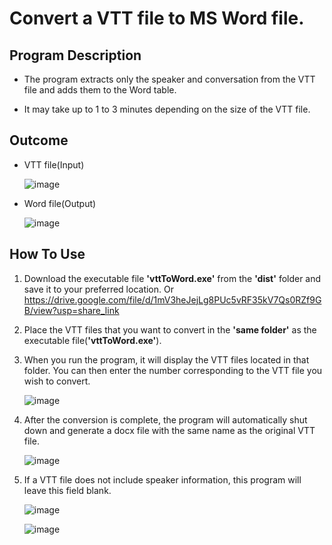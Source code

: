 # Convert a VTT file to MS Word file.

## Program Description
- The program extracts only the speaker and conversation from the VTT file and adds them to the Word table.

- It may take up to 1 to 3 minutes depending on the size of the VTT file.

## Outcome
- VTT file(Input)
               
     ![image](https://user-images.githubusercontent.com/112360580/222029631-681d70b6-c689-41e2-b7e5-13b63e8df9fe.png)          

- Word file(Output)

     ![image](https://user-images.githubusercontent.com/112360580/222030053-08569496-396a-4d69-b21f-691552e33c8f.png)

## How To Use
1. Download the executable file **'vttToWord.exe'** from the **'dist'** folder and save it to your preferred location.
   Or https://drive.google.com/file/d/1mV3heJejLg8PUc5vRF35kV7Qs0RZf9GB/view?usp=share_link
2. Place the VTT files that you want to convert in the **'same folder'** as the executable file(**'vttToWord.exe'**).

3. When you run the program, it will display the VTT files located in that folder. You can then enter the number corresponding to the VTT file you wish to convert.

     ![image](https://user-images.githubusercontent.com/112360580/222337713-3244d274-cffd-4bc6-bc9e-7692ec839ee3.png)

4. After the conversion is complete, the program will automatically shut down and generate a docx file with the same name as the original VTT file.

     ![image](https://user-images.githubusercontent.com/112360580/222338493-e3e1a825-b064-4a3a-9874-ee5e9d81accb.png)

5. If a VTT file does not include speaker information, this program will leave this field blank.

     ![image](https://user-images.githubusercontent.com/112360580/222256343-fe145ed0-f540-45a2-9be8-012e89b5362b.png)
     
     ![image](https://user-images.githubusercontent.com/112360580/222257690-31559abc-084b-4152-88cf-7f297f0c4140.png)
